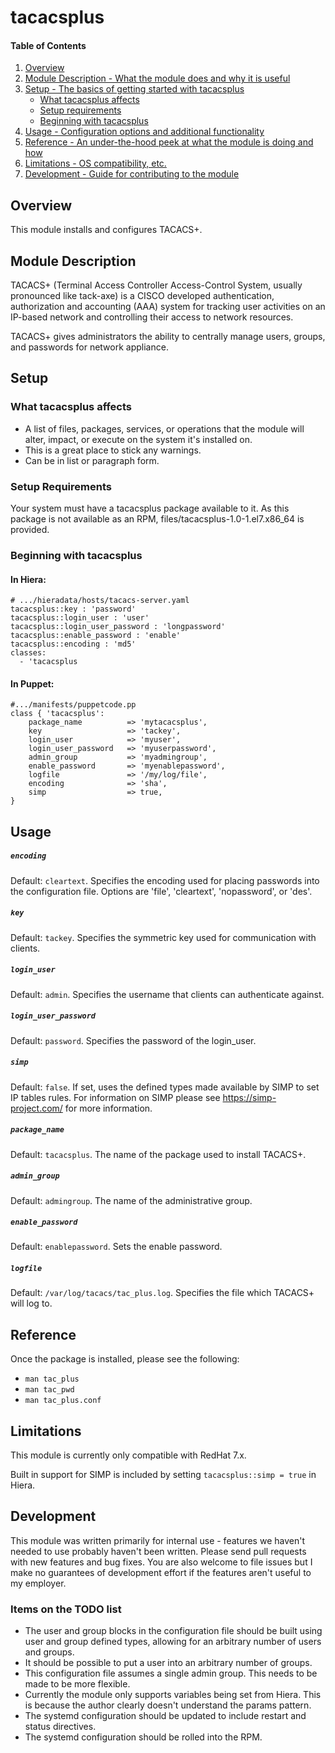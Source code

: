 # tacacsplus

#### Table of Contents

1. [Overview](#overview)
2. [Module Description - What the module does and why it is useful](#module-description)
3. [Setup - The basics of getting started with tacacsplus](#setup)
    * [What tacacsplus affects](#what-tacacsplus-affects)
    * [Setup requirements](#setup-requirements)
    * [Beginning with tacacsplus](#beginning-with-tacacsplus)
4. [Usage - Configuration options and additional functionality](#usage)
5. [Reference - An under-the-hood peek at what the module is doing and how](#reference)
5. [Limitations - OS compatibility, etc.](#limitations)
6. [Development - Guide for contributing to the module](#development)

## Overview

This module installs and configures TACACS+.

## Module Description

TACACS+ (Terminal Access Controller Access-Control System, usually 
pronounced like tack-axe) is a CISCO developed authentication, authorization and
accounting (AAA) system for tracking user activities on an IP-based network and 
controlling their access to network resources. 

TACACS+ gives administrators the ability to centrally manage users, groups, and
passwords for network appliance.

## Setup

### What tacacsplus affects

* A list of files, packages, services, or operations that the module will alter,
  impact, or execute on the system it's installed on.
* This is a great place to stick any warnings.
* Can be in list or paragraph form.

### Setup Requirements

Your system must have a tacacsplus package available to it. As this package is 
not available as an RPM, files/tacacsplus-1.0-1.el7.x86_64 is provided.

### Beginning with tacacsplus

#### In Hiera:
````
# .../hieradata/hosts/tacacs-server.yaml
tacacsplus::key : 'password'
tacacsplus::login_user : 'user'
tacacsplus::login_user_password : 'longpassword'
tacacsplus::enable_password : 'enable'
tacacsplus::encoding : 'md5'
classes:
  - 'tacacsplus
````

#### In Puppet:
````
#.../manifests/puppetcode.pp
class { 'tacacsplus': 
    package_name          => 'mytacacsplus',
    key                   => 'tackey',
    login_user            => 'myuser',
    login_user_password   => 'myuserpassword',
    admin_group           => 'myadmingroup',
    enable_password       => 'myenablepassword',
    logfile               => '/my/log/file',
    encoding              => 'sha',
    simp                  => true, 
}
````

## Usage

##### `encoding`

Default: `cleartext`. Specifies the encoding used for placing passwords into the 
configuration file. Options are 'file', 'cleartext', 'nopassword', or 'des'.

##### `key`

Default: `tackey`. Specifies the symmetric key used for communication with 
clients.

##### `login_user`

Default: `admin`. Specifies the username that clients can authenticate against.

##### `login_user_password`

Default: `password`. Specifies the password of the login_user.

##### `simp`

Default: `false`. If set, uses the defined types made available by SIMP to set
IP tables rules. For information on SIMP please see <https://simp-project.com/> 
for more information.

##### `package_name`

Default: `tacacsplus`. The name of the package used to install TACACS+.

##### `admin_group`

Default: `admingroup`. The name of the administrative group.

##### `enable_password`

Default: `enablepassword`. Sets the enable password.

##### `logfile`

Default: `/var/log/tacacs/tac_plus.log`. Specifies the file which TACACS+ will 
log to.

## Reference

Once the package is installed, please see the following:
 * ````man tac_plus````
 * ````man tac_pwd````
 * ````man tac_plus.conf````

## Limitations

This module is currently only compatible with RedHat 7.x.

Built in support for SIMP is included by setting ````tacacsplus::simp = true````
in Hiera.

## Development
This module was written primarily for internal use - features we haven't needed 
to use probably haven't been written. Please send pull requests with new 
features and bug fixes. You are also welcome to file issues but I make no
guarantees of development effort if the features aren't useful to my employer.

### Items on the TODO list
* The user and group blocks in the configuration file should be built using user
and group defined types, allowing for an arbitrary number of users and groups.
* It should be possible to put a user into an arbitrary number of groups.
* This configuration file assumes a single admin group. This needs to be made to
be more flexible.
* Currently the module only supports variables being set from Hiera. This is 
because the author clearly doesn't understand the params pattern.
* The systemd configuration should be updated to include restart and status 
directives.
* The systemd configuration should be rolled into the RPM.


